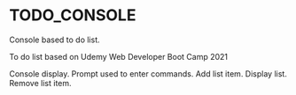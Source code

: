 # TODO_CONSOLE
Console based to do list.

To do list based on Udemy Web Developer Boot Camp 2021

Console display.
Prompt used to enter commands.
Add list item.
Display list.
Remove list item.
